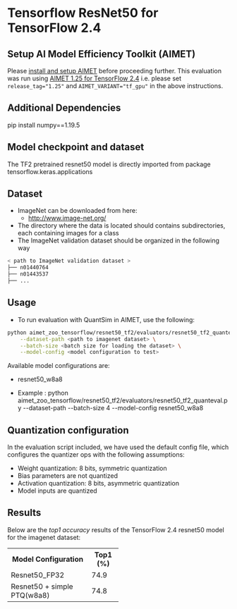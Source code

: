 # Tensorflow ResNet50 for TensorFlow 2.4

## Setup AI Model Efficiency Toolkit (AIMET)
Please [install and setup AIMET](https://github.com/quic/aimet/blob/release-aimet-1.25/packaging/install.md) before proceeding further. This evaluation was run using [AIMET 1.25 for TensorFlow 2.4](https://github.com/quic/aimet/releases/tag/1.25) i.e. please set `release_tag="1.25"` and `AIMET_VARIANT="tf_gpu"` in the above instructions.

## Additional Dependencies
pip install numpy==1.19.5

## Model checkpoint and dataset
The TF2 pretrained resnet50 model is directly imported from package tensorflow.keras.applications

## Dataset
- ImageNet can be downloaded from here:
  - http://www.image-net.org/
- The directory where the data is located should contains subdirectories, each containing images for a class
- The ImageNet validation dataset should be organized in the following way
```bash
< path to ImageNet validation dataset >
├── n01440764
├── n01443537
├── ...
```

## Usage
- To run evaluation with QuantSim in AIMET, use the following:
```bash
python aimet_zoo_tensorflow/resnet50_tf2/evaluators/resnet50_tf2_quanteval.py \
    --dataset-path <path to imagenet dataset> \
    --batch-size <batch size for loading the dataset> \
    --model-config <model configuration to test>
```
Available model configurations are:

- resnet50_w8a8

- Example : python aimet_zoo_tensorflow/resnet50_tf2/evaluators/resnet50_tf2_quanteval.py --dataset-path <imagenet dataset path> --batch-size 4 --model-config resnet50_w8a8

## Quantization configuration 
In the evaluation script included, we have used the default config file, which configures the quantizer ops with the following assumptions:
- Weight quantization: 8 bits, symmetric quantization
- Bias parameters are not quantized
- Activation quantization: 8 bits, asymmetric quantization
- Model inputs are quantized

## Results
Below are the *top1 accuracy* results of the TensorFlow 2.4 resnet50 model for the imagenet dataset:

<table style= " width:50%">
  <tr>
    <th>Model Configuration</th>
    <th>Top1 (%)</th>
  </tr>
  <tr>
    <td>Resnet50_FP32</td>
    <td>74.9</td>
  </tr>
  <tr>
    <td>Resnet50 + simple PTQ(w8a8)</td>
    <td>74.8</td>
  </tr>
</table>
